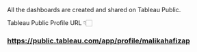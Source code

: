 All the dashboards are created and shared on Tableau Public.

Tableau Public Profile URL 👇🏻

### https://public.tableau.com/app/profile/malikahafizap

